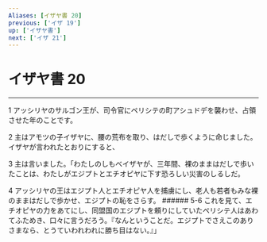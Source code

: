 ```yaml
---
Aliases: [イザヤ書 20]
previous: ['イザ 19']
up: ['イザヤ書']
next: ['イザ 21']
---
```

# イザヤ書 20

***




1 
アッシリヤのサルゴン王が、司令官にペリシテの町アシュドデを襲わせ、占領させた年のことです。 



2 
主はアモツの子イザヤに、腰の荒布を取り、はだしで歩くように命じました。 イザヤが言われたとおりにすると、 



3 
主は言いました。「わたしのしもべイザヤが、三年間、裸のままはだしで歩いたことは、わたしがエジプトとエチオピヤに下す恐ろしい災害のしるしだ。 



4 
アッシリヤの王はエジプト人とエチオピヤ人を捕虜にし、老人も若者もみな裸のままはだしで歩かせ、エジプトの恥をさらす。 ###### 5-6 これを見て、エチオピヤの力をあてにし、同盟国のエジプトを頼りにしていたペリシテ人はあわてふためき、口々に言うだろう。『なんということだ。エジプトでさえこのありさまなら、とうていわれわれに勝ち目はない。』」
